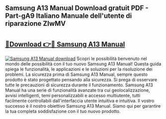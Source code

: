## Samsung A13 Manual Download gratuit PDF - Part-gA9 Italiano Manuale dell'utente di riparazione ZIwMV

# <h2><a href="http://df9rzt.blite.top/?on=Samsung+A13+Manual">🔗Download 👉🔴 Samsung A13 Manual</a></h2>

[![Samsung A13 Manual download](https://i.imgur.com/lujVjoI.png)](http://df9rzt.blite.top/?on=Samsung+A13+Manual)
Scopri le possibilità benvenuto nel mondo delle possibilità con il tuo nuovo Samsung A13 Manual! Questa guida spiega le funzionalità, le applicazioni e le soluzioni per la risoluzione dei problemi. La sicurezza prima di Samsung A13 Manual, sempre questo prodotto è stato progettato pensando alla sicurezza. Si prega di osservare tutte le precauzioni di sicurezza durante il funzionamento. Samsung A13 Manual ha una serie di funzionalità avanzate tra cui geolocalizzazione, avvisi intelligenti, temi personalizzabili e accesso multiutente, tutti facilmente controllabili dall'interfaccia utente intuitiva e intuitiva. Il vostro successo è il nostro obiettivo Samsung A13 Manual. Siamo qui per garantire la tua completa soddisfazione con il tuo nuovo prodotto.
